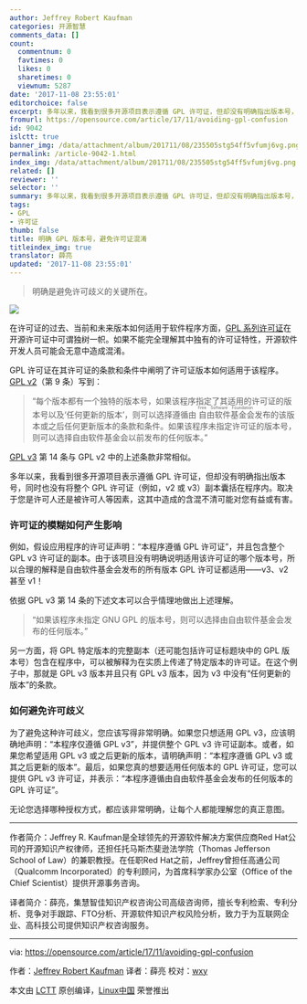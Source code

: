 ```yaml
---
author: Jeffrey Robert Kaufman
categories: 开源智慧
comments_data: []
count:
  commentnum: 0
  favtimes: 0
  likes: 0
  sharetimes: 0
  viewnum: 5287
date: '2017-11-08 23:55:01'
editorchoice: false
excerpt: 多年以来，我看到很多开源项目表示遵循 GPL 许可证，但却没有明确指出版本号，同时也没有将整个 GPL 许可证（例如，v2 或 v3）副本囊括在程序内。取决于您是许可人还是被许可人等因素，这其中造成的含混不清可能对您有益或有害。
fromurl: https://opensource.com/article/17/11/avoiding-gpl-confusion
id: 9042
islctt: true
banner_img: /data/attachment/album/201711/08/235505stg54ff5vfumj6vg.png
permalink: /article-9042-1.html
index_img: /data/attachment/album/201711/08/235505stg54ff5vfumj6vg.png.thumb.jpg
related: []
reviewer: ''
selector: ''
summary: 多年以来，我看到很多开源项目表示遵循 GPL 许可证，但却没有明确指出版本号，同时也没有将整个 GPL 许可证（例如，v2 或 v3）副本囊括在程序内。取决于您是许可人还是被许可人等因素，这其中造成的含混不清可能对您有益或有害。
tags:
- GPL
- 许可证
thumb: false
title: 明确 GPL 版本号，避免许可证混淆
titleindex_img: true
translator: 薛亮
updated: '2017-11-08 23:55:01'
---
```



> 
> 明确是避免许可歧义的关键所在。
> 
> 
> 


![](/data/attachment/album/201711/08/235505stg54ff5vfumj6vg.png)


在许可证的过去、当前和未来版本如何适用于软件程序方面，[GPL 系列许可证](https://www.gnu.org/licenses/licenses.html)在开源许可证中可谓独树一帜。如果不能完全理解其中独有的许可证特性，开源软件开发人员可能会无意中造成混淆。


GPL 许可证在其许可证的条款和条件中阐明了许可证版本如何适用于该程序。[GPL v2](https://www.gnu.org/licenses/old-licenses/gpl-2.0.en.html#SEC3)（第 9 条）写到：



> 
> “每个版本都有一个独特的版本号，如果该程序指定了其适用的许可证的版本号以及‘任何更新的版本’，则可以选择遵循由<ruby> 自由软件基金会 <rp>  （ </rp> <rt>  Free Software Foundation </rt> <rp>  ） </rp></ruby>发布的该版本或之后任何更新版本的条款和条件。如果该程序未指定许可证的版本号，则可以选择自由软件基金会以前发布的任何版本。”
> 
> 
> 


[GPL v3](https://www.gnu.org/licenses/gpl.html) 第 14 条与 GPL v2 中的上述条款非常相似。


多年以来，我看到很多开源项目表示遵循 GPL 许可证，但却没有明确指出版本号，同时也没有将整个 GPL 许可证（例如，v2 或 v3）副本囊括在程序内。取决于您是许可人还是被许可人等因素，这其中造成的含混不清可能对您有益或有害。


### 许可证的模糊如何产生影响


例如，假设应用程序的许可证声明：“本程序遵循 GPL 许可证”，并且包含整个 GPL v3 许可证的副本。由于该项目没有明确说明适用该许可证的哪个版本号，所以合理的解释是自由软件基金会发布的所有版本 GPL 许可证都适用——v3、v2 甚至 v1！


依据 GPL v3 第 14 条的下述文本可以合乎情理地做出上述理解。



> 
> “如果该程序未指定 GNU GPL 的版本号，则可以选择由自由软件基金会发布的任何版本。”
> 
> 
> 


另一方面，将 GPL 特定版本的完整副本（还可能包括许可证标题块中的 GPL 版本号）包含在程序中，可以被解释为在实质上传递了特定版本的许可证。在这个例子中，那就是 GPL v3 版本并且只有 GPL v3 版本，因为 v3 中没有“任何更新的版本”的条款。


### 如何避免许可歧义


为了避免这种许可歧义，您应该写得非常明确。如果您只想适用 GPL v3，应该明确地声明：“本程序仅遵循 GPL v3”，并提供整个 GPL v3 许可证副本。或者，如果您希望适用 GPL v3 或之后更新的版本，请明确声明：“本程序遵循 GPL v3 或其之后更新的版本”。最后，如果您真的想要适用任何版本的 GPL 许可证，您可以提供 GPL v3 许可证，并表示：“本程序遵循由自由软件基金会发布的任何版本的 GPL 许可证”。


无论您选择哪种授权方式，都应该非常明确，让每个人都能理解您的真正意图。




---


作者简介：Jeffrey R. Kaufman是全球领先的开源软件解决方案供应商Red Hat公司的开源知识产权律师，还担任托马斯杰斐逊法学院（Thomas Jefferson School of Law）的兼职教授。在任职Red Hat之前，Jeffrey曾担任高通公司（Qualcomm Incorporated）的专利顾问，为首席科学家办公室（Office of the Chief Scientist）提供开源事务咨询。


译者简介：薛亮，集慧智佳知识产权咨询公司高级咨询师，擅长专利检索、专利分析、竞争对手跟踪、FTO分析、开源软件知识产权风险分析，致力于为互联网企业、高科技公司提供知识产权咨询服务。




---


via: <https://opensource.com/article/17/11/avoiding-gpl-confusion>


作者：[Jeffrey Robert Kaufman](https://opensource.com/users/jkaufman) 译者：薛亮 校对：[wxy](https://github.com/wxy)


本文由 [LCTT](https://github.com/LCTT/TranslateProject) 原创编译，[Linux中国](/article-9041-1.html) 荣誉推出